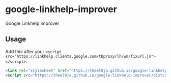 # google-linkhelp-improver
Google Linkhelp improver

## Usage
Add this after your `<script src="https://linkhelp.clients.google.com/tbproxy/lh/wm/fixurl.js"></script>`:

```html
<link rel="stylesheet" href="https://theel0ja.github.io/google-linkhelp-improver/dist/style.css">
<script src="https://theel0ja.github.io/google-linkhelp-improver/dist/script.js" defer async></script>
```
